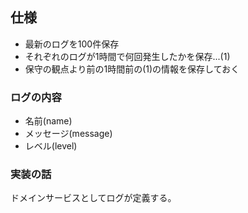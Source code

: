 ## 仕様

* 最新のログを100件保存
* それぞれのログが1時間で何回発生したかを保存...(1)
* 保守の観点より前の1時間前の(1)の情報を保存しておく

### ログの内容
* 名前(name)
* メッセージ(message)
* レベル(level)

### 実装の話

ドメインサービスとしてログが定義する。